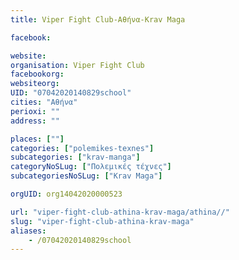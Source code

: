 ```yaml
---
title: Viper Fight Club-Αθήνα-Krav Maga

facebook:

website:
organisation: Viper Fight Club
facebookorg:
websiteorg:
UID: "07042020140829school"
cities: "Αθήνα"
perioxi: ""
address: ""

places: [""]
categories: ["polemikes-texnes"]
subcategories: ["krav-manga"]
categoryNoSLug: ["Πολεμικές τέχνες"]
subcategoriesNoSLug: ["Krav Maga"]

orgUID: org14042020000523

url: "viper-fight-club-athina-krav-maga/athina//"
slug: "viper-fight-club-athina-krav-maga"
aliases:
    - /07042020140829school
---
```





